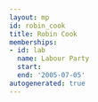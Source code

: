 ```yaml
---
layout: mp
id: robin_cook
title: Robin Cook
memberships:
- id: lab
  name: Labour Party
  start: 
  end: '2005-07-05'
autogenerated: true
---
```


